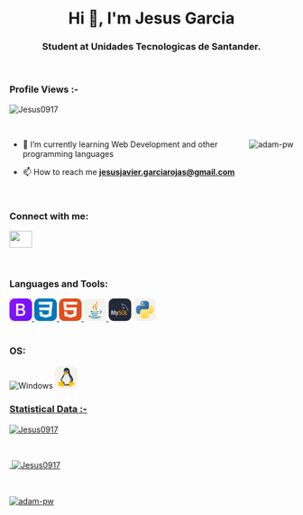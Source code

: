 <h1 align="center">Hi 👋, I'm Jesus Garcia</h1>
<h3 align="center">Student at Unidades Tecnologicas de Santander.</h3>

<br>

<p align="right"> <h3>Profile Views :-</h3> <img src="https://komarev.com/ghpvc/?username=Jesus0917&label=Profile%20views&color=0e75b6&style=flat"
    alt="Jesus0917" /> 
  </p>

<br>

<p><img align="right" src="https://github.com/Adam-pw/Adam-pw/blob/main/animation_500_kxa883sd.gif" alt="adam-pw" /></p>


- 🌱 I’m currently learning Web Development and other programming languages

- 📫 How to reach me **jesusjavier.garciarojas@gmail.com**

<br>

<h3 align="left">Connect with me:</h3>
<p align="left">
  <a href="https://www.linkedin.com/in/jesusgarcia09/" target="blank"><img align="center"
      src="https://raw.githubusercontent.com/rahuldkjain/github-profile-readme-generator/master/src/images/icons/Social/linked-in-alt.svg"
       height="30" width="40" /></a>
</p>

<br>

<h3 align="left">Languages and Tools:</h3>
<p align="left"> <a href="https://developer.android.com" target="_blank" rel="noreferrer"> 
    <img src="https://github.com/tandpfun/skill-icons/blob/main/icons/Bootstrap.svg"
      alt="bootstrap" width="40" height="40" /> </a> <a href="https://www.cprogramming.com/" target="_blank"
    rel="noreferrer">
     <img
      src="https://github.com/tandpfun/skill-icons/blob/main/icons/CSS.svg" alt="css3"
      width="40" height="40" /> </a> <a href="https://www.w3.org/html/" target="_blank" rel="noreferrer"> <img
      src="https://github.com/tandpfun/skill-icons/blob/main/icons/HTML.svg"
      alt="html5" width="40" height="40" /> </a> <a href="https://www.adobe.com/in/products/illustrator.html"
    target="_blank" rel="noreferrer">  <img
      src="https://github.com/tandpfun/skill-icons/blob/main/icons/Java-Light.svg" alt="java" width="40"
      height="40" /> </a> <img
      src="https://github.com/tandpfun/skill-icons/blob/main/icons/MySQL-Dark.svg"
      alt="mysql" width="40" height="40" /> </a> </a> 
     <a href="https://www.python.org" target="_blank" rel="noreferrer"> <img
      src="https://github.com/tandpfun/skill-icons/blob/main/icons/Python-Light.svg" alt="python"
      width="40" height="40" /> </a> 

<br>

<br>

<h3 align="left">OS:</h3>
<p align="left">
    <img src="https://github.com/tandpfun/skill-icons/blob/main/icons/Windows-Light.svg"
      alt="Windows" width="40" height="40" /> </a>
     <img
      src="https://github.com/tandpfun/skill-icons/blob/main/icons/Linux-Light.svg" alt="Linux"
      width="40" height="40" /> </a> <a href="https://www.w3.org/html/" target="_blank" rel="noreferrer">

<br>

<h3>Statistical Data :-</h3>
<p><img align="center"
    src="https://github-readme-stats.vercel.app/api/top-langs?username=Jesus0917&show_icons=true&locale=en&bg_color=0d1117&text_color=ffffff&layout=compact"
    alt="Jesus0917" 
    bg_color=#808080/></p>

<br>

<p>&nbsp;<img align="center" src="https://github-readme-stats.vercel.app/api?username=Jesus0917&show_icons=true&locale=en&bg_color=0d1117&text_color=ffffff&repo=convoychat"
    alt="Jesus0917" /></p>

<br>

<p><img align="center" src="https://github-readme-streak-stats.herokuapp.com/?user=Jesus0917&theme=dark&background=0d1117&date_format=M%20j%5B%2C%20Y%5D" alt="adam-pw" /></p>
      
